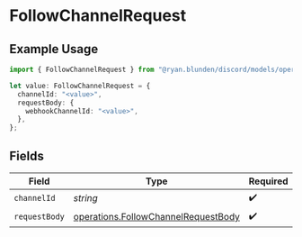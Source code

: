 # FollowChannelRequest

## Example Usage

```typescript
import { FollowChannelRequest } from "@ryan.blunden/discord/models/operations";

let value: FollowChannelRequest = {
  channelId: "<value>",
  requestBody: {
    webhookChannelId: "<value>",
  },
};
```

## Fields

| Field                                                                                      | Type                                                                                       | Required                                                                                   | Description                                                                                |
| ------------------------------------------------------------------------------------------ | ------------------------------------------------------------------------------------------ | ------------------------------------------------------------------------------------------ | ------------------------------------------------------------------------------------------ |
| `channelId`                                                                                | *string*                                                                                   | :heavy_check_mark:                                                                         | N/A                                                                                        |
| `requestBody`                                                                              | [operations.FollowChannelRequestBody](../../models/operations/followchannelrequestbody.md) | :heavy_check_mark:                                                                         | N/A                                                                                        |